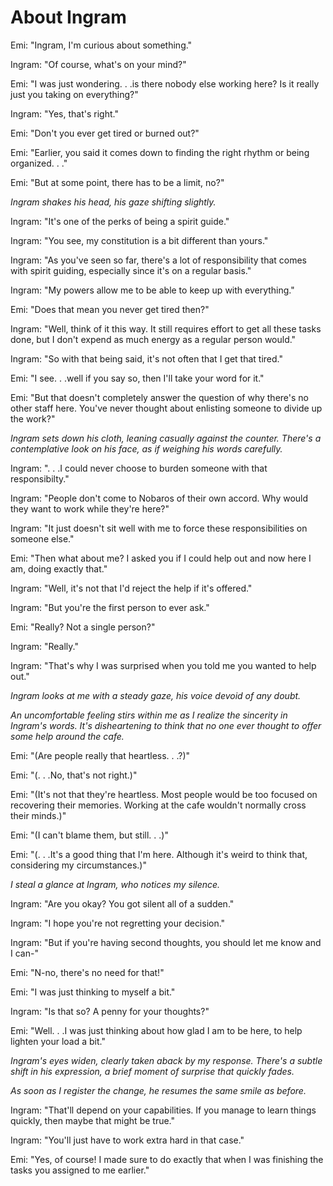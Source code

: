 # About Ingram

Emi: "Ingram, I'm curious about something."

Ingram: "Of course, what's on your mind?"

Emi: "I was just wondering. . .is there nobody else working here? Is it really just you taking on everything?"

Ingram: "Yes, that's right."

Emi: "Don't you ever get tired or burned out?"

Emi: "Earlier, you said it comes down to finding the right rhythm or being organized. . ."

Emi: "But at some point, there has to be a limit, no?"

*Ingram shakes his head, his gaze shifting slightly.*

Ingram: "It's one of the perks of being a spirit guide."

Ingram: "You see, my constitution is a bit different than yours."

Ingram: "As you've seen so far, there's a lot of responsibility that comes with spirit guiding, especially since it's on a regular basis."

Ingram: "My powers allow me to be able to keep up with everything."

Emi: "Does that mean you never get tired then?"

Ingram: "Well, think of it this way. It still requires effort to get all these tasks done, but I don't expend as much energy as a regular person would."

Ingram: "So with that being said, it's not often that I get that tired."

Emi: "I see. . .well if you say so, then I'll take your word for it."

Emi: "But that doesn't completely answer the question of why there's no other staff here. You've never thought about enlisting someone to divide up the work?"

*Ingram sets down his cloth, leaning casually against the counter. There's a contemplative look on his face, as if weighing his words carefully.*

Ingram: ". . .I could never choose to burden someone with that responsibilty."

Ingram: "People don't come to Nobaros of their own accord. Why would they want to work while they're here?"

Ingram: "It just doesn't sit well with me to force these responsibilities on someone else."

Emi: "Then what about me? I asked you if I could help out and now here I am, doing exactly that."

Ingram: "Well, it's not that I'd reject the help if it's offered."

Ingram: "But you're the first person to ever ask."

Emi: "Really? Not a single person?"

Ingram: "Really."

Ingram: "That's why I was surprised when you told me you wanted to help out."

*Ingram looks at me with a steady gaze, his voice devoid of any doubt.*

*An uncomfortable feeling stirs within me as I realize the sincerity in Ingram's words. It's disheartening to think that no one ever thought to offer some help around the cafe.*

Emi: "(Are people really that heartless. . .?)"

Emi: "(. . .No, that's not right.)"

Emi: "(It's not that they're heartless. Most people would be too focused on recovering their memories. Working at the cafe wouldn't normally cross their minds.)" 

Emi: "(I can't blame them, but still. . .)"

Emi: "(. . .It's a good thing that I'm here. Although it's weird to think that, considering my circumstances.)"

*I steal a glance at Ingram, who notices my silence.*

Ingram: "Are you okay? You got silent all of a sudden."

Ingram: "I hope you're not regretting your decision."

Ingram: "But if you're having second thoughts, you should let me know and I can-"

Emi: "N-no, there's no need for that!"

Emi: "I was just thinking to myself a bit."

Ingram: "Is that so? A penny for your thoughts?"

Emi: "Well. . .I was just thinking about how glad I am to be here, to help lighten your load a bit."

*Ingram's eyes widen, clearly taken aback by my response. There's a subtle shift in his expression, a brief moment of surprise that quickly fades.*

*As soon as I register the change, he resumes the same smile as before.*

Ingram: "That'll depend on your capabilities. If you manage to learn things quickly, then maybe that might be true."

Ingram: "You'll just have to work extra hard in that case."

Emi: "Yes, of course! I made sure to do exactly that when I was finishing the tasks you assigned to me earlier."